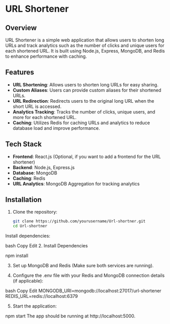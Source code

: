 # URL Shortener

## Overview
URL Shortener is a simple web application that allows users to shorten long URLs and track analytics such as the number of clicks and unique users for each shortened URL. It is built using Node.js, Express, MongoDB, and Redis to enhance performance with caching.

## Features
- **URL Shortening**: Allows users to shorten long URLs for easy sharing.
- **Custom Aliases**: Users can provide custom aliases for their shortened URLs.
- **URL Redirection**: Redirects users to the original long URL when the short URL is accessed.
- **Analytics Tracking**: Tracks the number of clicks, unique users, and more for each shortened URL.
- **Caching**: Utilizes Redis for caching URLs and analytics to reduce database load and improve performance.

## Tech Stack
- **Frontend**: React.js (Optional, if you want to add a frontend for the URL shortener)
- **Backend**: Node.js, Express.js
- **Database**: MongoDB
- **Caching**: Redis
- **URL Analytics**: MongoDB Aggregation for tracking analytics

## Installation

1. Clone the repository:

   ```bash
   git clone https://github.com/yourusername/Url-shortner.git
   cd Url-shortner
Install dependencies:

bash
Copy
Edit
2. Install Dependencies

npm install

3. Set up MongoDB and Redis (Make sure both services are running).

4. Configure the .env file with your Redis and MongoDB connection details (if applicable):

bash
Copy
Edit
MONGODB_URI=mongodb://localhost:27017/url-shortener
REDIS_URL=redis://localhost:6379

5. Start the application:

npm start
The app should be running at http://localhost:5000.